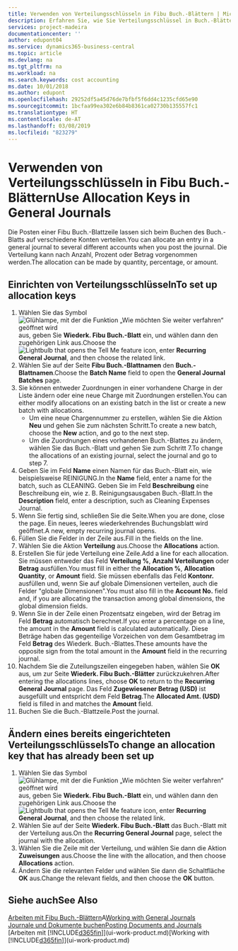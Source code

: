 ```yaml
---
title: Verwenden von Verteilungsschlüsseln in Fibu Buch.-Blättern | Microsoft Docs
description: Erfahren Sie, wie Sie Verteilungsschlüssel in Buch.-Blättern verwenden können.
services: project-madeira
documentationcenter: ''
author: edupont04
ms.service: dynamics365-business-central
ms.topic: article
ms.devlang: na
ms.tgt_pltfrm: na
ms.workload: na
ms.search.keywords: cost accounting
ms.date: 10/01/2018
ms.author: edupont
ms.openlocfilehash: 29252df5a45d76de7bfbf5f6dd4c1235cfd65e90
ms.sourcegitcommit: 1bcfaa99ea302e6b84b8361ca02730b135557fc1
ms.translationtype: HT
ms.contentlocale: de-AT
ms.lasthandoff: 03/08/2019
ms.locfileid: "823279"
---
```

# <a name="use-allocation-keys-in-general-journals"></a><span data-ttu-id="c3c5e-103">Verwenden von Verteilungsschlüsseln in Fibu Buch.-Blättern</span><span class="sxs-lookup"><span data-stu-id="c3c5e-103">Use Allocation Keys in General Journals</span></span>
<span data-ttu-id="c3c5e-104">Die Posten einer Fibu Buch.-Blattzeile lassen sich beim Buchen des Buch.-Blatts auf verschiedene Konten verteilen.</span><span class="sxs-lookup"><span data-stu-id="c3c5e-104">You can allocate an entry in a general journal to several different accounts when you post the journal.</span></span> <span data-ttu-id="c3c5e-105">Die Verteilung kann nach Anzahl, Prozent oder Betrag vorgenommen werden.</span><span class="sxs-lookup"><span data-stu-id="c3c5e-105">The allocation can be made by quantity, percentage, or amount.</span></span>

## <a name="to-set-up-allocation-keys"></a><span data-ttu-id="c3c5e-106">Einrichten von Verteilungsschlüsseln</span><span class="sxs-lookup"><span data-stu-id="c3c5e-106">To set up allocation keys</span></span>
1. <span data-ttu-id="c3c5e-107">Wählen Sie das Symbol ![Glühlampe, mit der die Funktion „Wie möchten Sie weiter verfahren“ geöffnet wird](media/ui-search/search_small.png "Wie möchten Sie weiter verfahren?") aus, geben Sie **Wiederk. Fibu Buch.-Blatt** ein, und wählen dann den zugehörigen Link aus.</span><span class="sxs-lookup"><span data-stu-id="c3c5e-107">Choose the ![Lightbulb that opens the Tell Me feature](media/ui-search/search_small.png "Tell me what you want to do") icon, enter **Recurring General Journal**, and then choose the related link.</span></span>
2. <span data-ttu-id="c3c5e-108">Wählen Sie auf der Seite **Fibu Buch.-Blattnamen** den **Buch.-Blattnamen**.</span><span class="sxs-lookup"><span data-stu-id="c3c5e-108">Choose the **Batch Name** field to open the **General Journal Batches** page.</span></span>
3. <span data-ttu-id="c3c5e-109">Sie können entweder Zuordnungen in einer vorhandene Charge in der Liste ändern oder eine neue Charge mit Zuordnungen erstellen.</span><span class="sxs-lookup"><span data-stu-id="c3c5e-109">You can either modify allocations on an existing batch in the list or create a new batch with allocations.</span></span>
   * <span data-ttu-id="c3c5e-110">Um eine neue Chargennummer zu erstellen, wählen Sie die Aktion **Neu** und gehen Sie zum nächsten Schritt.</span><span class="sxs-lookup"><span data-stu-id="c3c5e-110">To create a new batch, choose the **New** action, and go to the next step.</span></span>
   * <span data-ttu-id="c3c5e-111">Um die Zuordnungen eines vorhandenen Buch.-Blattes zu ändern, wählen Sie das Buch.-Blatt und gehen Sie zum Schritt 7.</span><span class="sxs-lookup"><span data-stu-id="c3c5e-111">To change the allocations of an existing journal, select the journal and go to step 7.</span></span>    
4. <span data-ttu-id="c3c5e-112">Geben Sie im Feld **Name** einen Namen für das Buch.-Blatt ein, wie beispielsweise REINIGUNG.</span><span class="sxs-lookup"><span data-stu-id="c3c5e-112">In the **Name** field, enter a name for the batch, such as CLEANING.</span></span> <span data-ttu-id="c3c5e-113">Geben Sie im Feld **Beschreibung** eine Beschreibung ein, wie z. B. Reinigungsausgaben Buch.-Blatt.</span><span class="sxs-lookup"><span data-stu-id="c3c5e-113">In the **Description** field, enter a description, such as Cleaning Expenses Journal.</span></span>
5. <span data-ttu-id="c3c5e-114">Wenn Sie fertig sind, schließen Sie die Seite.</span><span class="sxs-lookup"><span data-stu-id="c3c5e-114">When you are done, close the page.</span></span> <span data-ttu-id="c3c5e-115">Ein neues, leeres wiederkehrendes Buchungsblatt wird geöffnet.</span><span class="sxs-lookup"><span data-stu-id="c3c5e-115">A new, empty recurring journal opens.</span></span>
6. <span data-ttu-id="c3c5e-116">Füllen Sie die Felder in der Zeile aus.</span><span class="sxs-lookup"><span data-stu-id="c3c5e-116">Fill in the fields on the line.</span></span>
7. <span data-ttu-id="c3c5e-117">Wählen Sie die Aktion **Verteilung** aus.</span><span class="sxs-lookup"><span data-stu-id="c3c5e-117">Choose the **Allocations** action.</span></span>
8. <span data-ttu-id="c3c5e-118">Erstellen Sie für jede Verteilung eine Zeile.</span><span class="sxs-lookup"><span data-stu-id="c3c5e-118">Add a line for each allocation.</span></span> <span data-ttu-id="c3c5e-119">Sie müssen entweder das Feld **Verteilung %**, **Anzahl Verteilungen** oder **Betrag** ausfüllen.</span><span class="sxs-lookup"><span data-stu-id="c3c5e-119">You must fill in either the **Allocation %**, **Allocation Quantity**, or **Amount** field.</span></span> <span data-ttu-id="c3c5e-120">Sie müssen ebenfalls das Feld **Kontonr.** ausfüllen und, wenn Sie auf globale Dimensionen verteilen, auch die Felder "globale Dimensionen".</span><span class="sxs-lookup"><span data-stu-id="c3c5e-120">You must also fill in the **Account No.** field and, if you are allocating the transaction among global dimensions, the global dimension fields.</span></span>
9. <span data-ttu-id="c3c5e-121">Wenn Sie in der Zeile einen Prozentsatz eingeben, wird der Betrag im Feld **Betrag** automatisch berechnet.</span><span class="sxs-lookup"><span data-stu-id="c3c5e-121">If you enter a percentage on a line, the amount in the **Amount** field is calculated automatically.</span></span> <span data-ttu-id="c3c5e-122">Diese Beträge haben das gegenteilige Vorzeichen von dem Gesamtbetrag im Feld **Betrag** des Wiederk. Buch.-Blattes.</span><span class="sxs-lookup"><span data-stu-id="c3c5e-122">These amounts have the opposite sign from the total amount in the **Amount** field in the recurring journal.</span></span>
10. <span data-ttu-id="c3c5e-123">Nachdem Sie die Zuteilungszeilen eingegeben haben, wählen Sie **OK** aus, um zur Seite **Wiederk. Fibu Buch.-Blätter** zurückzukehren.</span><span class="sxs-lookup"><span data-stu-id="c3c5e-123">After entering the allocations lines, choose **OK** to return to the **Recurring General Journal** page.</span></span> <span data-ttu-id="c3c5e-124">Das Feld **Zugewiesener Betrag (USD)** ist ausgefüllt und entspricht dem Feld **Betrag**.</span><span class="sxs-lookup"><span data-stu-id="c3c5e-124">The **Allocated Amt. (USD)** field is filled in and matches the **Amount** field.</span></span>
11. <span data-ttu-id="c3c5e-125">Buchen Sie die Buch.-Blattzeile.</span><span class="sxs-lookup"><span data-stu-id="c3c5e-125">Post the journal.</span></span>

## <a name="to-change-an-allocation-key-that-has-already-been-set-up"></a><span data-ttu-id="c3c5e-126">Ändern eines bereits eingerichteten Verteilungsschlüssels</span><span class="sxs-lookup"><span data-stu-id="c3c5e-126">To change an allocation key that has already been set up</span></span>
1. <span data-ttu-id="c3c5e-127">Wählen Sie das Symbol ![Glühlampe, mit der die Funktion „Wie möchten Sie weiter verfahren“ geöffnet wird](media/ui-search/search_small.png "Wie möchten Sie weiter verfahren?") aus, geben Sie **Wiederk. Fibu Buch.-Blatt** ein, und wählen dann den zugehörigen Link aus.</span><span class="sxs-lookup"><span data-stu-id="c3c5e-127">Choose the ![Lightbulb that opens the Tell Me feature](media/ui-search/search_small.png "Tell me what you want to do") icon, enter **Recurring General Journal**, and then choose the related link.</span></span>
2. <span data-ttu-id="c3c5e-128">Wählen Sie auf der Seite **Wiederk. Fibu Buch.-Blatt** das Buch.-Blatt mit der Verteilung aus.</span><span class="sxs-lookup"><span data-stu-id="c3c5e-128">On the **Recurring General Journal** page, select the journal with the allocation.</span></span>
3. <span data-ttu-id="c3c5e-129">Wählen Sie die Zeile mit der Verteilung, und wählen Sie dann die Aktion **Zuweisungen** aus.</span><span class="sxs-lookup"><span data-stu-id="c3c5e-129">Choose the line with the allocation, and then choose **Allocations** action.</span></span>
4. <span data-ttu-id="c3c5e-130">Ändern Sie die relevanten Felder und wählen Sie dann die Schaltfläche **OK** aus.</span><span class="sxs-lookup"><span data-stu-id="c3c5e-130">Change the relevant fields, and then choose the **OK** button.</span></span>

## <a name="see-also"></a><span data-ttu-id="c3c5e-131">Siehe auch</span><span class="sxs-lookup"><span data-stu-id="c3c5e-131">See Also</span></span>
<span data-ttu-id="c3c5e-132">[Arbeiten mit Fibu Buch.-Blättern](ui-work-general-journals.md)A</span><span class="sxs-lookup"><span data-stu-id="c3c5e-132">[Working with General Journals](ui-work-general-journals.md)</span></span>  
[<span data-ttu-id="c3c5e-133">Journale und Dokumente buchen</span><span class="sxs-lookup"><span data-stu-id="c3c5e-133">Posting Documents and Journals</span></span>](ui-post-documents-journals.md)  
<span data-ttu-id="c3c5e-134">[Arbeiten mit [!INCLUDE[d365fin](includes/d365fin_md.md)]](ui-work-product.md)</span><span class="sxs-lookup"><span data-stu-id="c3c5e-134">[Working with [!INCLUDE[d365fin](includes/d365fin_md.md)]](ui-work-product.md)</span></span>
